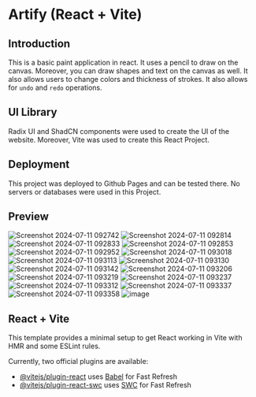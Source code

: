 # Artify (React + Vite)

## Introduction

This is a basic paint application in react. It uses a pencil to draw on the canvas. Moreover, you can draw shapes and text on the canvas as well. It also allows users to change colors and thickness of strokes. It also allows for `undo` and `redo` operations.

## UI Library

Radix UI and ShadCN components were used to create the UI of the website. Moreover, Vite was used to create this React Project.

## Deployment

This project was deployed to Github Pages and can be tested there. No servers or databases were used in this Project.

## Preview
![Screenshot 2024-07-11 092742](https://github.com/HasanYahya101/Artify-Vite/assets/118683092/b7f3880d-7fca-47bd-8355-855f0e03eb4e)
![Screenshot 2024-07-11 092814](https://github.com/HasanYahya101/Artify-Vite/assets/118683092/ddac67fe-f6b9-403e-b17b-d9f27e7decf7)
![Screenshot 2024-07-11 092833](https://github.com/HasanYahya101/Artify-Vite/assets/118683092/0c9d0146-c72e-428c-b32c-4e1049716010)
![Screenshot 2024-07-11 092853](https://github.com/HasanYahya101/Artify-Vite/assets/118683092/51213c44-6c91-40e9-bc7e-140316f4b65b)
![Screenshot 2024-07-11 092952](https://github.com/HasanYahya101/Artify-Vite/assets/118683092/bdfebed1-ef80-420f-b892-994d367d172f)
![Screenshot 2024-07-11 093018](https://github.com/HasanYahya101/Artify-Vite/assets/118683092/0f0b64ca-e626-441f-8d37-e74bc1f6a19d)
![Screenshot 2024-07-11 093113](https://github.com/HasanYahya101/Artify-Vite/assets/118683092/12658176-6771-49a6-b499-5f0568f95517)
![Screenshot 2024-07-11 093130](https://github.com/HasanYahya101/Artify-Vite/assets/118683092/91d1b767-ee64-442d-a010-aed201f602f2)
![Screenshot 2024-07-11 093142](https://github.com/HasanYahya101/Artify-Vite/assets/118683092/e35ff3ce-25d8-462f-8065-13d7117bfa2c)
![Screenshot 2024-07-11 093206](https://github.com/HasanYahya101/Artify-Vite/assets/118683092/4be4194f-49b7-4202-b338-61ea116c3b8c)
![Screenshot 2024-07-11 093219](https://github.com/HasanYahya101/Artify-Vite/assets/118683092/1936c6f9-3511-428b-84be-217343d6814c)
![Screenshot 2024-07-11 093237](https://github.com/HasanYahya101/Artify-Vite/assets/118683092/62df81fa-fea2-4870-ad38-e21bf11dc32b)
![Screenshot 2024-07-11 093312](https://github.com/HasanYahya101/Artify-Vite/assets/118683092/fb30a751-b0da-43cd-9a40-4af91b85cfdf)
![Screenshot 2024-07-11 093337](https://github.com/HasanYahya101/Artify-Vite/assets/118683092/3c67c893-ecc0-4c8d-9c24-54d7e7197275)
![Screenshot 2024-07-11 093358](https://github.com/HasanYahya101/Artify-Vite/assets/118683092/8b9ab5a5-b936-4aa5-9456-f2a8d4e4c5b2)
![image](https://github.com/user-attachments/assets/72b11704-d846-42ff-9be4-4b0392cb1ddd)

## React + Vite

This template provides a minimal setup to get React working in Vite with HMR and some ESLint rules.

Currently, two official plugins are available:

- [@vitejs/plugin-react](https://github.com/vitejs/vite-plugin-react/blob/main/packages/plugin-react/README.md) uses [Babel](https://babeljs.io/) for Fast Refresh
- [@vitejs/plugin-react-swc](https://github.com/vitejs/vite-plugin-react-swc) uses [SWC](https://swc.rs/) for Fast Refresh

